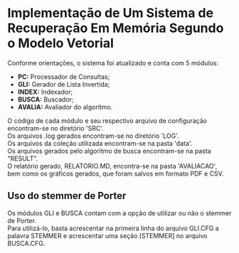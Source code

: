 # Implementação de Um Sistema de Recuperação Em Memória Segundo o Modelo Vetorial

Conforme orientações, o sistema foi atualizado e conta com 5 módulos:  

* **PC:** Processador de Consultas;
* **GLI:** Gerador de Lista Invertida;
* **INDEX:** Indexador;
* **BUSCA:** Buscador;
* **AVALIA:** Avaliador do algoritmo.

O código de cada módulo e seu respectivo arquivo de configuração encontram-se no diretório 'SRC'.  
Os arquivos .log gerados encontram-se no diretório 'LOG'.  
Os arquivos da coleção utilizada encontram-se na pasta 'data'.  
Os arquivos gerados pelo algoritmo de busca encontram-se na pasta "RESULT".  
O relatório gerado, RELATORIO.MD, encontra-se na pasta 'AVALIACAO', bem como os gráficos gerados, que foram salvos em formato PDF e CSV.  

## Uso do stemmer de Porter

Os módulos GLI e BUSCA contam com a opção de utilizar ou não o stemmer de Porter.  
Para utilizá-lo, basta acrescentar na primeira linha do arquivo GLI.CFG a palavra STEMMER e acrescentar uma seção [STEMMER] no arquivo BUSCA.CFG.
